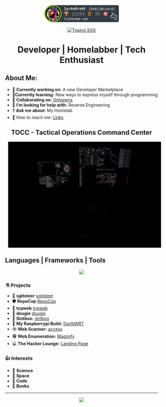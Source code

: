 <!-- TryHackMe Badge Script -->
<p align="center">
  <img src="https://raw.githubusercontent.com/1yc4n0rn0t/1yc4n0rn0t/master/assets/badge.png" alt="TryHackMe">
</p>

<p align="center">
  <a href="https://git.io/typing-svg"><img src="https://readme-typing-svg.herokuapp.com?font=Fira+Code&pause=1000&color=29F718&random=false&width=435&lines=perceive+that+which+cannot+be+seen" alt="Typing SVG" /></a>
</p>

<h1 align="center">Developer | Homelabber | Tech Enthusiast</h1>
  
## About Me:
- 🧪 **Currently working on:** A new Developer Marketplace
- 🔬**Currently learning:** New ways to express myself through programming
- 🥼 **Collaborating on:** [0nlypwns](https://0nlypwns.com)
- 📐 **I’m looking for help with:** Reverse Engineering
- ❓ **Ask me about:** My Homelab
- 📡 How to reach me: [Links](https://lycan.lol)

<h2 align="center">TOCC - Tactical Operations Command Center</h2>
<p align="center">
  <img src="https://github.com/1yc4n0rn0t/1yc4n0rn0t/blob/main/mysetup.jpeg" alt="Image" style="height: 350px; vertical-align: middle; margin-left: 10px;" />
</p>

## Languages | Frameworks | Tools

<p align="center">
  <a href="https://skillicons.dev">
    <img src="https://skillicons.dev/icons?i=react,nextjs,nodejs,mysql,prisma,ts,git,docker,kubernetes,nginx,bash,py,flask,linux,windows" />
  </a>
</p>

### ⚗️ Projects 
- 🚜  **sgitsteer** [sgitsteer](https://github.com/1yc4n0rn0t/sgitsteer)
- 🛡️ **RepoCop** [RepoCop](https://github.com/1yc4n0rn0t/RepoCop)
- 📨 **tcpweb** [tcpweb](https://github.com/1yc4n0rn0t/tcpweb)
- 📘 **dougie** [dougie](https://1yc4n0rn0t.github.io/dougie/)
- 🔎 **Sintbox:** [sintbox](https://github.com/1yc4n0rn0t/sintbox)
- 🥧 **My Raspberrypi Build:** [DarthWRT](https://github.com/1yc4n0rn0t/DarthWRT)
- 🕸️ **Web Scanner:** [access](https://github.com/1yc4n0rn0t/access)
- 🕵️ **Web Enumeration:** [Maginify](https://github.com/1yc4n0rn0t/magnify)
- 💻 **The Hacker Lounge:** [Landing Page](https://github.com/1yc4n0rn0t/THLLP)

### 👍 Interests 

- 🚀 **Science**
- 🌌 **Space**
- 🧮 **Code**
- 📗 **Books**

---
<p align="center">
  <img src="https://github-profile-summary-cards.vercel.app/api/cards/profile-details?username=loopbacklycan&theme=github_dark&show_icons=true" />
</p>
